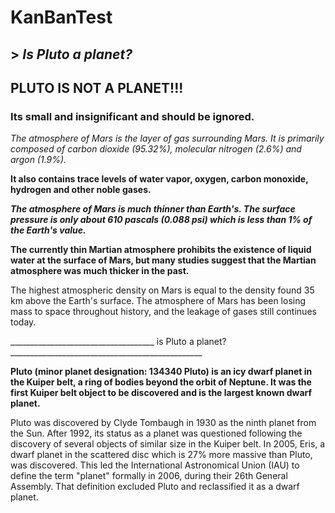 # KanBanTest

## > ***Is Pluto a planet?***

## PLUTO IS NOT A PLANET!!!

### Its small and insignificant and should be ignored.

*The atmosphere of Mars is the layer of gas surrounding Mars. It is primarily composed of carbon dioxide (95.32%), molecular nitrogen (2.6%) and argon (1.9%).*

**It also contains trace levels of water vapor, oxygen, carbon monoxide, hydrogen and other noble gases.**

***The atmosphere of Mars is much thinner than Earth's. The surface pressure is only about 610 pascals (0.088 psi) which is less than 1% of the Earth's value.***

**The currently thin Martian atmosphere prohibits the existence of liquid water at the surface of Mars, but many studies suggest that the Martian atmosphere was much thicker in the past.**

The highest atmospheric density on Mars is equal to the density found 35 km above the Earth's surface. The atmosphere of Mars has been losing mass to space throughout history, and the leakage of gases still continues today.

____________________________________ is Pluto a planet? ________________________________________________

**Pluto (minor planet designation: 134340 Pluto) is an icy dwarf planet in the Kuiper belt, a ring of bodies beyond the orbit of Neptune. It was the first Kuiper belt object to be discovered and is the largest known dwarf planet.**

Pluto was discovered by Clyde Tombaugh in 1930 as the ninth planet from the Sun. After 1992, its status as a planet was questioned following the discovery of several objects of similar size in the Kuiper belt. In 2005, Eris, a dwarf planet in the scattered disc which is 27% more massive than Pluto, was discovered. This led the International Astronomical Union (IAU) to define the term "planet" formally in 2006, during their 26th General Assembly. That definition excluded Pluto and reclassified it as a dwarf planet.